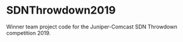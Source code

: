 # SDNThrowdown2019
Winner team project code for the Juniper-Comcast SDN Throwdown competition 2019. 
